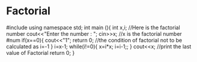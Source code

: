 # Factorial
#include <iostream>
using namespace std;
int main (){
    int x,i;
    //Here is the factorial number
    cout<<"Enter the number : ";
    cin>>x;
    //x is the factorial number #num
    if(x==0){
        cout<<"1";
        return 0;
        //the condition of factorial not to be calculated as i=-1
    }
    i=x-1;
    while(i!=0){
        x=i*x;
        i=i-1;;
    }
    cout<<x;
    //print the last value of Factorial
    return 0;
}
